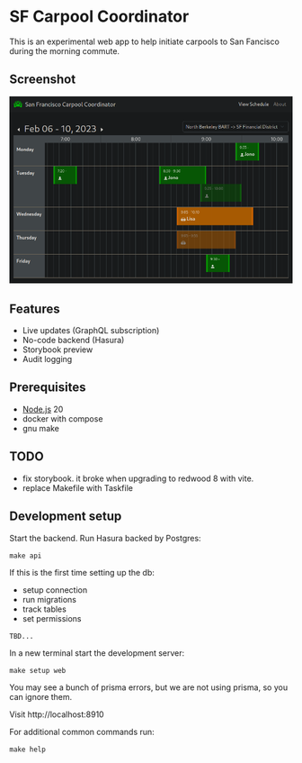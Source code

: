 # SF Carpool Coordinator

This is an experimental web app to help initiate carpools to San Fancisco during the morning commute.

## Screenshot
![screenshot](screenshot.png?raw=true "screenshot")

## Features
* Live updates (GraphQL subscription)
* No-code backend (Hasura)
* Storybook preview
* Audit logging

## Prerequisites
- [Node.js](https://nodejs.org/en/) 20
- docker with compose
- gnu make

## TODO
* fix storybook. it broke when upgrading to redwood 8 with vite.
* replace Makefile with Taskfile

## Development setup

Start the backend. Run Hasura backed by Postgres:
```
make api
```

If this is the first time setting up the db:
* setup connection
* run migrations
* track tables
* set permissions
```
TBD...
```

In a new terminal start the development server:

```
make setup web
```

You may see a bunch of prisma errors, but we are not using prisma, so you can ignore them.

Visit
http://localhost:8910


For additional common commands run:
```
make help
```
